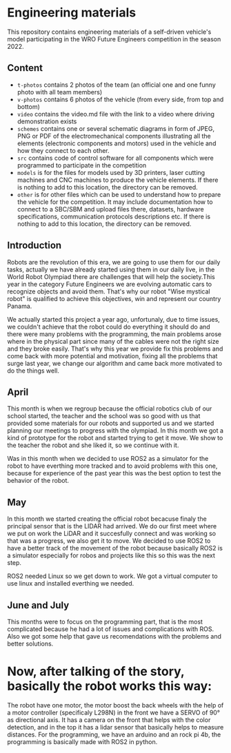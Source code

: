 Engineering materials
====

This repository contains engineering materials of a self-driven vehicle's model participating in the WRO Future Engineers competition in the season 2022.

## Content

* `t-photos` contains 2 photos of the team (an official one and one funny photo with all team members)
* `v-photos` contains 6 photos of the vehicle (from every side, from top and bottom)
* `video` contains the video.md file with the link to a video where driving demonstration exists
* `schemes` contains one or several schematic diagrams in form of JPEG, PNG or PDF of the electromechanical components illustrating all the elements (electronic components and motors) used in the vehicle and how they connect to each other.
* `src` contains code of control software for all components which were programmed to participate in the competition
* `models` is for the files for models used by 3D printers, laser cutting machines and CNC machines to produce the vehicle elements. If there is nothing to add to this location, the directory can be removed.
* `other` is for other files which can be used to understand how to prepare the vehicle for the competition. It may include documentation how to connect to a SBC/SBM and upload files there, datasets, hardware specifications, communication protocols descriptions etc. If there is nothing to add to this location, the directory can be removed.

## Introduction

Robots are the revolution of this era, we are going to use them for our daily tasks, actually we have already started using them in our daily live, in the World Robot Olympiad there are challenges that will help the society.This year in the category Future Engineers we are evolving automatic cars to recognize objects and avoid them. That's why our robot "Wise mystical robot" is qualified to achieve this objectives, win and represent our country Panama. 

We actually started this project a year ago, unfortunaly, due to time issues, we couldn't achieve that the robot could do everything it should do and there were many problems with the programming, the main problems arose where in the physical part since many of the cables were not the right size and they broke easily. That's why this year we provide fix this problems and come back with more potential and motivation, fixing all the problems that surge last year, we change our algorithm and came back more motivated to do the things well. 

## April 

This month is when we regroup because the official robotics club of our school started, the teacher and the school was so good with us that provided some materials for our robots and supported us and we started planning our meetings to progress with the olympiad. In this month we got a kind of prototype for the robot and started trying to get it move. We show to the teacher the robot and she liked it, so we continue with it.

Was in this month when we decided to use ROS2 as a simulator for the robot to have everthing more tracked and to avoid problems with this one, because for experience of the past year this was the best option to test the behavior of the robot.

## May

In this month we started creating the official robot becacuse finaly the principal sensor that is the LIDAR had arrived. We do our first meet where we put on work the LiDAR and it succesfully connect and was working so that was a progress, we also get it to move. We decided to use ROS2 to have a better track of the movement of the robot because basically ROS2 is a simulator especially for robos and projects like this so this was the next step.

ROS2 needed Linux so we get down to work. We got a virtual computer to use linux and installed everthing we needed.

## June and July

This months were to focus on the programming part, that is the most complicated because he had a lot of issues and complications with ROS. Also we got some help that gave us recomendations with the problems and better solutions.



# Now, after talking of the story, basically the robot works this way:

The robot have one motor, the motor boost the back wheels with the help of a motor controller (specificaly L298N) in the front we have a SERVO of 90° as directional axis. It has a camera on the front that helps with the color detection, and in the top it has a lidar sensor that basically helps to measure distances. For the programming, we have an arduino and an rock pi 4b, the programming is basically made with ROS2 in python.
